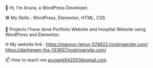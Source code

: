👋 Hi, I'm Aruna, a WordPress Developer.

🛠️ My Skills : WordPress, Elementor, HTML, CSS.

📂 Projects I'have done Portfolio Website and Hospital Website using  WordPress and Elementor.

🌐 My website link : https://maroon-lemur-574622.hostingersite.com/ 
https://darkgreen-fox-133657.hostingersite.com/

📫 How to reach me arunavk642003@gmail.com
